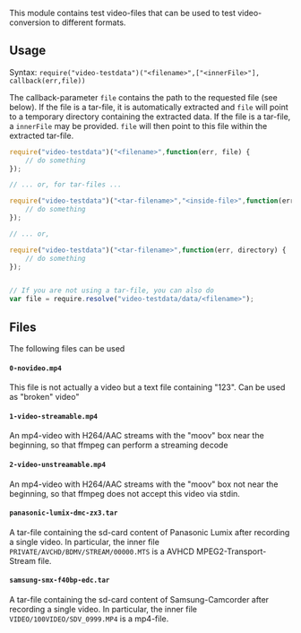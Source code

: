 This module contains test video-files that can be used to test video-conversion
to different formats.

## Usage

Syntax: `require("video-testdata")("<filename>",["<innerFile>"], callback(err,file))`

The callback-parameter `file` contains the path to the requested file (see below).
If the file is a tar-file, it is automatically extracted and `file` will point to
a temporary directory containing the extracted data.
If the file is a tar-file, a `innerFile` may be provided. `file` will then point to
this file within the extracted tar-file.


```js
require("video-testdata")("<filename>",function(err, file) {
    // do something
});

// ... or, for tar-files ...

require("video-testdata")("<tar-filename>","<inside-file>",function(err, file) {
    // do something
});

// ... or,

require("video-testdata")("<tar-filename>",function(err, directory) {
    // do something
});


// If you are not using a tar-file, you can also do
var file = require.resolve("video-testdata/data/<filename>");
```

## Files

The following files can be used

#### `0-novideo.mp4`

This file is not actually a video but a text file containing "123". Can be used as "broken" video"

#### `1-video-streamable.mp4`

An mp4-video with H264/AAC streams with the "moov" box near the beginning, so that ffmpeg can
perform a streaming decode

#### `2-video-unstreamable.mp4`

An mp4-video with H264/AAC streams with the "moov" box not near the beginning, so that ffmpeg does not
accept this video via stdin.

#### `panasonic-lumix-dmc-zx3.tar`

A tar-file containing the sd-card content of Panasonic Lumix after recording a single video.
In particular, the inner file `PRIVATE/AVCHD/BDMV/STREAM/00000.MTS` is a AVHCD MPEG2-Transport-
Stream file.

#### `samsung-smx-f40bp-edc.tar`

A tar-file containing the sd-card content of Samsung-Camcorder after recording a single video.
In particular, the inner file `VIDEO/100VIDEO/SDV_0999.MP4` is a mp4-file.

